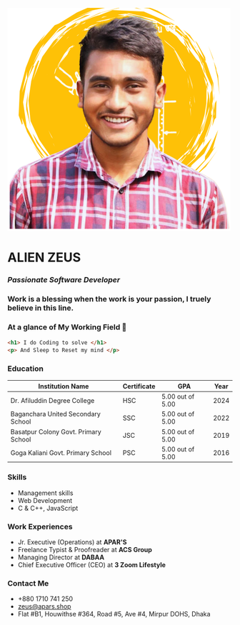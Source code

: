 ![Alien Zeus](zeus.png.png)
# **ALIEN ZEUS**
### **_Passionate Software Developer_**


### **Work is a blessing when the work is your passion, I truely believe in this line.**

### At a glance of My Working Field  🤗
```html
<h1> I do Coding to solve </h1>
<p> And Sleep to Reset my mind </p>
```
### **Education** ##

| Institution Name | Certificate | GPA| Year |
|-------------|-------------|-----|------|
| Dr. Afiluddin Degree College | HSC | 5.00 out of 5.00 | 2024 |
|Baganchara United Secondary School|SSC|5.00 out of 5.00 | 2022 |
| Basatpur Colony Govt. Primary School | JSC|5.00 out of 5.00 | 2019|
| Goga Kaliani Govt. Primary School | PSC | 5.00 out of 5.00 | 2016

### **Skills**
- Management skills
- Web Development
- C & C++, JavaScript

### **Work Experiences**
- Jr. Executive (Operations) at **APAR'S**
- Freelance Typist & Proofreader at **ACS Group**
- Managing Director at **DABAA**
- Chief Executive Officer (CEO) at **3 Zoom Lifestyle**

### **Contact Me**
- +880 1710 741 250
- zeus@apars.shop
- Flat #B1, Houwithse #364, Road #5, Ave #4, Mirpur DOHS, Dhaka


